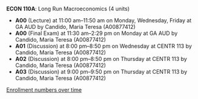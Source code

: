 **ECON 110A**: Long Run Macroeconomics (4 units)

- **A00** (Lecture) at 11:00 am–11:50 am on Monday, Wednesday, Friday at GA AUD by Candido, Maria Teresa (A00877412)
- **A00** (Final Exam) at 11:30 am–2:29 pm on Monday at GA AUD by Candido, Maria Teresa (A00877412)
- **A01** (Discussion) at 8:00 pm–8:50 pm on Wednesday at CENTR 113 by Candido, Maria Teresa (A00877412)
- **A02** (Discussion) at 8:00 pm–8:50 pm on Thursday at CENTR 113 by Candido, Maria Teresa (A00877412)
- **A03** (Discussion) at 9:00 pm–9:50 pm on Thursday at CENTR 113 by Candido, Maria Teresa (A00877412)

[Enrollment numbers over time](./ECON110A.tsv)
